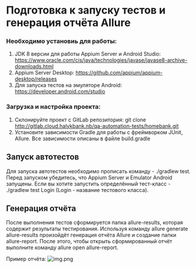 # Подготовка к запуску тестов и генерация отчёта Allure

### Необходимо установиь для работы:

1. JDK 8 версии для работы Appium Server и Android Studio: https://www.oracle.com/cis/java/technologies/javase/javase8-archive-downloads.html
2. Appium Server Desktop: https://github.com/appium/appium-desktop/releases
3. Для запуска тестов на эмуляторе Android: https://developer.android.com/studio

### Загрузка и настройка проекта:

1. Склонируйте проект с GitLab репозитория: git clone http://gitlab.cloud.halykbank.nb/qa-automation-tests/homebank.git
2. Установите зависимости Gradle для работы с фреймворком JUnit, Allure. Все зависимости описаны в файле build.gradle

## Запуск автотестов

Для запуска автотестов необходимо прописать команду - ./gradlew test. Перед запуском убедитесь, что Appium Server и Emulator Android запущены.
Если вы хотите запустить определённый тест-класс - ./gradlew test Login (Login - название тестового класса).

## Генерация отчёта 

После выполнения тестов сформируется папка allure-results, которая содержит результаты тестирования. Используя команду allure generate allure-results
произойдёт генерация отчёта Allure и создание папки allure-report. После этого, чтобы открыть сформированный отчёт выполните команду allure open allure-report.

Пример отчёта: 
![img.png](img.png)
